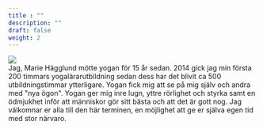 ```yaml
---
title : ""
description: ""
draft: false
weight: 2
---
```


![](/images/marie_Tyresta.jpg)
<br>
Jag, Marie Hägglund mötte yogan för 15 år sedan. 2014 gick jag min första 200 timmars yogalärarutbildning sedan dess har det blivit ca 500 utbildningstimmar ytterligare. Yogan fick mig att se på mig själv och andra med "nya ögon". Yogan ger mig inre lugn, yttre rörlighet och styrka samt en ödmjukhet inför att människor gör sitt bästa och att det är gott nog. Jag välkomnar er alla till den här terminen, en möjlighet att ge er själva egen tid med stor närvaro.
